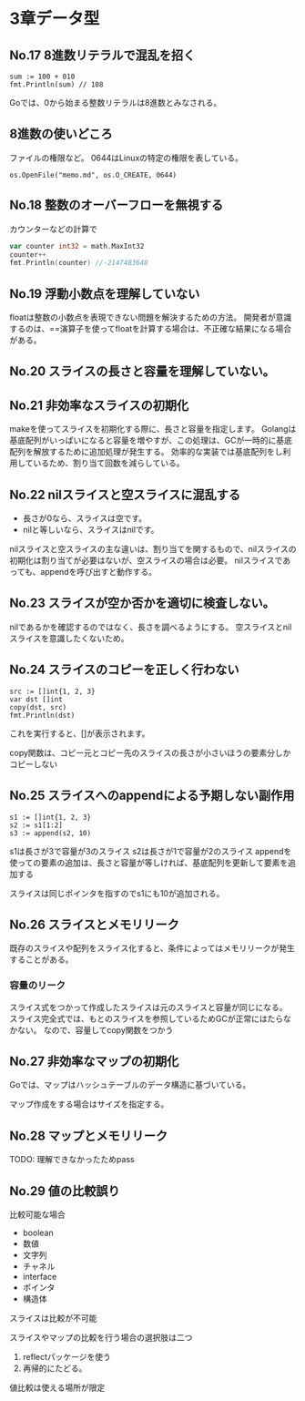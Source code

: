 # 3章データ型
## No.17 8進数リテラルで混乱を招く

```golang
sum := 100 + 010
fmt.Println(sum) // 108
```

Goでは、0から始まる整数リテラルは8進数とみなされる。

## 8進数の使いどころ
ファイルの権限など。
0644はLinuxの特定の権限を表している。
```golang
os.OpenFile("memo.md", os.O_CREATE, 0644)
```

## No.18 整数のオーバーフローを無視する
カウンターなどの計算で

```go
var counter int32 = math.MaxInt32
counter++
fmt.Println(counter) //-2147483648
```

## No.19 浮動小数点を理解していない
floatは整数の小数点を表現できない問題を解決するための方法。
開発者が意識するのは、==演算子を使ってfloatを計算する場合は、不正確な結果になる場合がある。

## No.20 スライスの長さと容量を理解していない。

## No.21 非効率なスライスの初期化

makeを使ってスライスを初期化する際に、長さと容量を指定します。
Golangは基底配列がいっぱいになると容量を増やすが、この処理は、GCが一時的に基底配列を解放するために追加処理が発生する。
効率的な実装では基底配列をし利用しているため、割り当て回数を減らしている。

## No.22 nilスライスと空スライスに混乱する

- 長さが0なら、スライスは空です。
- nilと等しいなら、スライスはnilです。

nilスライスと空スライスの主な違いは、割り当てを関するもので、nilスライスの初期化は割り当てが必要はないが、空スライスの場合は必要。
nilスライスであっても、appendを呼び出すと動作する。

## No.23 スライスが空か否かを適切に検査しない。

nilであるかを確認するのではなく、長さを調べるようにする。
空スライスとnilスライスを意識したくないため。

## No.24 スライスのコピーを正しく行わない

```golang
src := []int{1, 2, 3}
var dst []int
copy(dst, src)
fmt.Println(dst)
```
これを実行すると、[]が表示されます。

copy関数は、コピー元とコピー先のスライスの長さが小さいほうの要素分しかコピーしない

## No.25 スライスへのappendによる予期しない副作用

```golang
s1 := []int{1, 2, 3}
s2 := s1[1:2]
s3 := append(s2, 10)
```
s1は長さが3で容量が3のスライス
s2は長さが1で容量が2のスライス
appendを使っての要素の追加は、長さと容量が等しければ、基底配列を更新して要素を追加する

スライスは同じポインタを指すのでs1にも10が追加される。

## No.26 スライスとメモリリーク
既存のスライスや配列をスライス化すると、条件によってはメモリリークが発生することがある。

### 容量のリーク

スライス式をつかって作成したスライスは元のスライスと容量が同じになる。
スライス完全式では、もとのスライスを参照しているためGCが正常にはたらなかない。
なので、容量してcopy関数をつかう

## No.27 非効率なマップの初期化
Goでは、マップはハッシュテーブルのデータ構造に基づいている。

マップ作成をする場合はサイズを指定する。

## No.28 マップとメモリリーク

TODO: 理解できなかったためpass

## No.29 値の比較誤り

比較可能な場合
- boolean
- 数値
- 文字列
- チャネル
- interface
- ポインタ
- 構造体

スライスは比較が不可能

スライスやマップの比較を行う場合の選択肢は二つ
1. reflectパッケージを使う
2. 再帰的にたどる。

値比較は使える場所が限定
